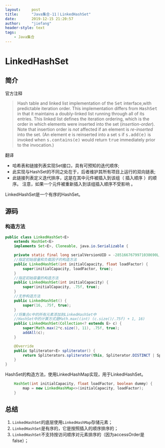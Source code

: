 ```yaml
---
layout:     post
title:      "Java集合-11丨LinkedHashSet"
date:       2019-12-15 21:20:57
author:     "jiefang"
header-style: text
tags:
    - Java集合
---
```

# LinkedHashSet

## 简介
官方注释
><p>Hash table and linked list implementation of the <tt>Set</tt> interface,with predictable iteration order.  This implementation differs from <tt>HashSet</tt> in that it maintains a doubly-linked list running through all of its entries.  This linked list defines the iteration ordering, which is the order in which elements were inserted into the set (<i>insertion-order</i>).  Note that insertion order is <i>not</i> affected if an element is <i>re-inserted</i> into the set.  (An element <tt>e</tt> is reinserted into a set <tt>s</tt> if <tt>s.add(e)</tt> is invoked when <tt>s.contains(e)</tt> would return <tt>true</tt> immediately prior to the invocation.)

翻译
- 哈希表和链接列表实现Set接口，具有可预知的迭代顺序;
- 此实现与HashSet的不同之处在于，后者维护其所有项目上运行的双向链表;
- 此链接列表定义迭代排序，这是在其中元件被插入到该组（ 插入顺序 ）的顺序。 注意，如果一个元件被重新插入到该组插入顺序不受影响 。

LinkedHashSet是一个有序的HashSet。

## 源码
### 构造方法
```java
public class LinkedHashSet<E>
    extends HashSet<E>
    implements Set<E>, Cloneable, java.io.Serializable {

    private static final long serialVersionUID = -2851667679971038690L;
    //指定初始容量和负载因子的构造方法
    public LinkedHashSet(int initialCapacity, float loadFactor) {
        super(initialCapacity, loadFactor, true);
    }
    //指定初始容量的构造方法
    public LinkedHashSet(int initialCapacity) {
        super(initialCapacity, .75f, true);
    }
    //无参构造方法
    public LinkedHashSet() {
        super(16, .75f, true);
    }
    //将集合c中的所有元素添加到LinkedHashSet中
    //HashSet中的计算方式是Math.max((int) (c.size()/.75f) + 1, 16)
    public LinkedHashSet(Collection<? extends E> c) {
        super(Math.max(2*c.size(), 11), .75f, true);
        addAll(c);
    }

    @Override
    public Spliterator<E> spliterator() {
        return Spliterators.spliterator(this, Spliterator.DISTINCT | Spliterator.ORDERED);
    }
}
```
HashSet的构造方法，使用LinkedHashMap实现，用于LinkedHashSet。
```java
    HashSet(int initialCapacity, float loadFactor, boolean dummy) {
        map = new LinkedHashMap<>(initialCapacity, loadFactor);
    }
```

## 总结
1. `LinkedHashSet`的底层使用`LinkedHashMap`存储元素；
2. `LinkedHashSet`是有序的，它是按照插入的顺序排序的；
3. `LinkedHashSet`不支持按访问顺序对元素排序的（因为accessOrder是false）；